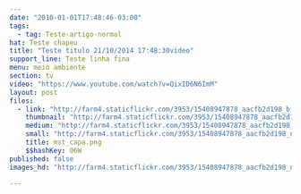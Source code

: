 ```yaml
---
date: "2010-01-01T17:48:46-03:00"
tags:
  - tag: Teste-artigo-normal
hat: Teste chapeu
title: "Teste titulo 21/10/2014 17:48:30video"
support_line: Teste linha fina
menu: meio ambiente
section: tv
video: "https://www.youtube.com/watch?v=QixID6N6ImM"
layout: post
files:
  - link: "http://farm4.staticflickr.com/3953/15408947878_aacfb2d198_b.jpg"
    thumbnail: "http://farm4.staticflickr.com/3953/15408947878_aacfb2d198_t.jpg"
    medium: "http://farm4.staticflickr.com/3953/15408947878_aacfb2d198_z.jpg"
    small: "http://farm4.staticflickr.com/3953/15408947878_aacfb2d198_n.jpg"
    title: mst_capa.png
    $$hashKey: 06W
published: false
images_hd: "http://farm4.staticflickr.com/3953/15408947878_aacfb2d198_n.jpg"

---
```

